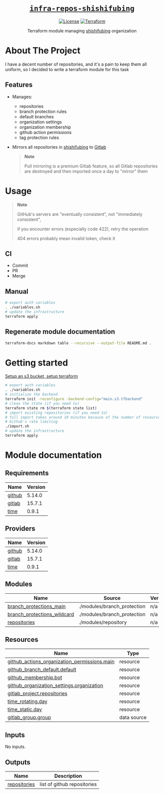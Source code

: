 <div align="center" markdown="1">

# [`infra-repos-shishifubing`][url-repo]

[![License][shield-license]][url-license]
[![Terraform][shield-workflow-terraform]][url-workflow-terraform]

Terraform module managing [shishifubing][url-owner] organization

</div>

# About The Project

I have a decent number of repositories, and it's a pain to keep them all uniform, 
so I decided to write a terraform module for this task

## Features

- Manages:

  - repositories
  - branch protection rules
  - default branches
  - organization settings
  - organization membership
  - github action permissions
  - tag protection rules

- Mirrors all repositories in [shishifubing][url-owner] to [Gitlab][url-owner-gitlab]

  > **Note**
  >
  > Pull mirroring is a premium Gitlab feature,
  > so all Gitlab repositories are destroyed and then imported once a day
  > to "_mirror_" them

# Usage

> **Note**
>
> GitHub's servers are "eventually consistent", not "immediately consistent",
>
> if you encounter errors (especially code 422), retry the operation
>
> 404 errors probably mean invalid token, check it

## CI

- Commit
- PR
- Merge

## Manual

```bash
# export auth variables
. ./variables.sh
# update the infrastructure
terraform apply
```

## Regenerate module documentation

```bash
terraform-docs markdown table --recursive --output-file README.md .
```

# Getting started

[Setup an s3 bucket, setup terraform][url-setup]

```bash
# export auth variables
. ./variables.sh
# initialize the backend
terraform init -reconfigure -backend-config="main.s3.tfbackend"
# clean the state (if you need to)
terraform state rm $(terraform state list)
# import existing repositories (if you need to)
# full import takes around 10 minutes because of the number of resources and
# Github's rate limiting
./import.sh
# update the infrastructure
terraform apply
```

<!-- relative links -->

[branch_protection]: ./modules/branch_protection/
[repository]: ./modules/repository/

<!-- project links -->

[url-repo]: https://github.com/shishifubing/infra-repos-shishifubing
[url-license]: https://github.com/shishifubing/infra-repos-shishifubing/blob/main/LICENSE
[url-workflow-terraform]: https://github.com/shishifubing/infra-repos-shishifubing/actions/workflows/terraform.yml

<!-- shield links -->

[shield-workflow-terraform]: https://img.shields.io/github/actions/workflow/status/shishifubing/infra-repos-shishifubing/terraform.yml?label=Terraform&style=for-the-badge
[shield-license]: https://img.shields.io/github/license/shishifubing/infra-repos-shishifubing.svg?style=for-the-badge

<!-- external links -->

[url-owner]: https://github.com/shishifubing
[url-owner-gitlab]: https://gitlab.com/shishifubing
[url-setup]: https://github.com/shishifubing/infra-cloud-shishifubing.com/tree/main/cloud/yandex#setup-terraform-backend-and-local-environment

# Module documentation

<!-- BEGIN_TF_DOCS -->

## Requirements

| Name                                                            | Version |
| --------------------------------------------------------------- | ------- |
| <a name="requirement_github"></a> [github](#requirement_github) | 5.14.0  |
| <a name="requirement_gitlab"></a> [gitlab](#requirement_gitlab) | 15.7.1  |
| <a name="requirement_time"></a> [time](#requirement_time)       | 0.9.1   |

## Providers

| Name                                                      | Version |
| --------------------------------------------------------- | ------- |
| <a name="provider_github"></a> [github](#provider_github) | 5.14.0  |
| <a name="provider_gitlab"></a> [gitlab](#provider_gitlab) | 15.7.1  |
| <a name="provider_time"></a> [time](#provider_time)       | 0.9.1   |

## Modules

| Name                                                                                                                 | Source                      | Version |
| -------------------------------------------------------------------------------------------------------------------- | --------------------------- | ------- |
| <a name="module_branch_protections_main"></a> [branch_protections_main](#module_branch_protections_main)             | ./modules/branch_protection | n/a     |
| <a name="module_branch_protections_wildcard"></a> [branch_protections_wildcard](#module_branch_protections_wildcard) | ./modules/branch_protection | n/a     |
| <a name="module_repositories"></a> [repositories](#module_repositories)                                              | ./modules/repository        | n/a     |

## Resources

| Name                                                                                                                                                               | Type        |
| ------------------------------------------------------------------------------------------------------------------------------------------------------------------ | ----------- |
| [github_actions_organization_permissions.main](https://registry.terraform.io/providers/integrations/github/5.14.0/docs/resources/actions_organization_permissions) | resource    |
| [github_branch_default.default](https://registry.terraform.io/providers/integrations/github/5.14.0/docs/resources/branch_default)                                  | resource    |
| [github_membership.bot](https://registry.terraform.io/providers/integrations/github/5.14.0/docs/resources/membership)                                              | resource    |
| [github_organization_settings.organization](https://registry.terraform.io/providers/integrations/github/5.14.0/docs/resources/organization_settings)               | resource    |
| [gitlab_project.repositories](https://registry.terraform.io/providers/gitlabhq/gitlab/15.7.1/docs/resources/project)                                               | resource    |
| [time_rotating.day](https://registry.terraform.io/providers/hashicorp/time/0.9.1/docs/resources/rotating)                                                          | resource    |
| [time_static.day](https://registry.terraform.io/providers/hashicorp/time/0.9.1/docs/resources/static)                                                              | resource    |
| [gitlab_group.group](https://registry.terraform.io/providers/gitlabhq/gitlab/15.7.1/docs/data-sources/group)                                                       | data source |

## Inputs

No inputs.

## Outputs

| Name                                                                    | Description                 |
| ----------------------------------------------------------------------- | --------------------------- |
| <a name="output_repositories"></a> [repositories](#output_repositories) | list of github repositories |

<!-- END_TF_DOCS -->
